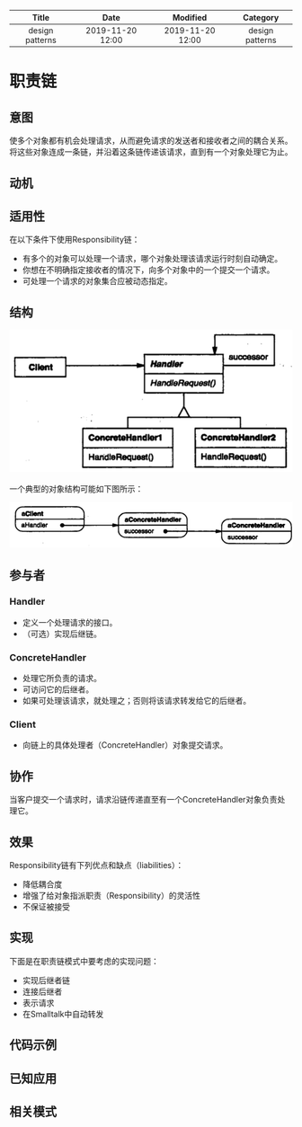 | Title                | Date             | Modified         | Category          |
|:--------------------:|:----------------:|:----------------:|:-----------------:|
| design patterns      | 2019-11-20 12:00 | 2019-11-20 12:00 | design patterns   |

# 职责链


## 意图
使多个对象都有机会处理请求，从而避免请求的发送者和接收者之间的耦合关系。将这些对象连成一条链，并沿着这条链传递该请求，直到有一个对象处理它为止。

## 动机

## 适用性
在以下条件下使用Responsibility链：
- 有多个的对象可以处理一个请求，哪个对象处理该请求运行时刻自动确定。
- 你想在不明确指定接收者的情况下，向多个对象中的一个提交一个请求。
- 可处理一个请求的对象集合应被动态指定。

## 结构

![](./images/chain_of_responsibility.png)

一个典型的对象结构可能如下图所示：

![](./images/chain_of_responsibility-02.png)


## 参与者

### Handler
- 定义一个处理请求的接口。
- （可选）实现后继链。

### ConcreteHandler
- 处理它所负责的请求。
- 可访问它的后继者。
- 如果可处理该请求，就处理之；否则将该请求转发给它的后继者。

### Client
- 向链上的具体处理者（ConcreteHandler）对象提交请求。

## 协作
当客户提交一个请求时，请求沿链传递直至有一个ConcreteHandler对象负责处理它。

## 效果
Responsibility链有下列优点和缺点（liabilities）：
- 降低耦合度
- 增强了给对象指派职责（Responsibility）的灵活性
- 不保证被接受

## 实现
下面是在职责链模式中要考虑的实现问题：
- 实现后继者链
- 连接后继者
- 表示请求
- 在Smalltalk中自动转发


## 代码示例
## 已知应用
## 相关模式
